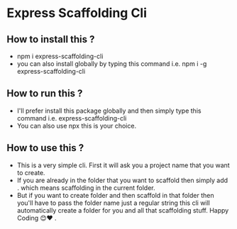 # Express Scaffolding Cli

## How to install this ?

- npm i express-scaffolding-cli
- you can also install globally by typing this command i.e. npm i -g express-scaffolding-cli

## How to run this ?

- I'll prefer install this package globally and then simply type this command i.e. express-scaffolding-cli
- You can also use npx this is your choice.

## How to use this ?

- This is a very simple cli. First it will ask you a project name that you want to create.
- If you are already in the folder that you want to scaffold then simply add . which means scaffolding in the current folder.
- But if you want to create folder and then scaffold in that folder then you'll have to pass the folder name just a regular string this cli will automatically create a folder for you and all that scaffolding stuff. Happy Coding 😊❤️ .

